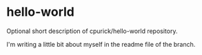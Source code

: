 # hello-world
Optional short description of cpurick/hello-world repository.

I'm writing a little bit about myself in the readme file of the branch.
